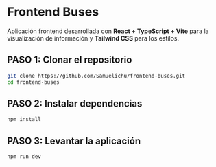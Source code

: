 # Frontend Buses

Aplicación frontend desarrollada con **React + TypeScript + Vite** para la visualización de información y **Tailwind CSS** para los estilos.

## PASO 1: Clonar el repositorio

```bash
git clone https://github.com/Samuelichu/frontend-buses.git
cd frontend-buses
```
## PASO 2: Instalar dependencias
```bash
npm install
```
## PASO 3: Levantar la aplicación
```bash
npm run dev
```

